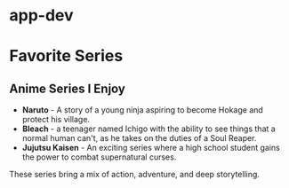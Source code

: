 # app-dev

# Favorite Series

## Anime Series I Enjoy

- **Naruto** - A story of a young ninja aspiring to become Hokage and protect his village.
- **Bleach** - a teenager named Ichigo with the ability to see things that a normal human can't, as he takes on the duties of a Soul Reaper.
- **Jujutsu Kaisen** - An exciting series where a high school student gains the power to combat supernatural curses.

These series bring a mix of action, adventure, and deep storytelling.

